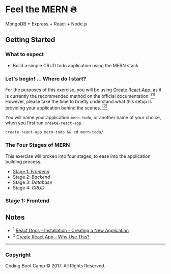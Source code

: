 # Feel the MERN 🔥

MongoDB + Express + React + Node.js

## Getting Started

### What to expect

* Build a simple CRUD todo application using the MERN stack

### Let's begin! ... Where do I start?

For the purposes of this exercise, you will be using [Create React App](https://github.com/facebookincubator/create-react-app), as it is currently the recommended method on the official documentation. [<sup>[1]</sup>](#user-content-1) However, please take the time to briefly understand what this setup is providing your application behind the scenes. [<sup>[2]</sup>](#user-content-2)

You will name your application `mern-todo`, or another name of your choice, when you first run `create-react-app`.

```shell
create-react-app mern-todo && cd mern-todo/
```

### The Four Stages of MERN

This exercise will broken into four stages, to ease into the application building process.

* [Stage 1: *Frontend*](#stage-1:-frontend)
* Stage 2: *Backend*
* Stage 3: *Database*
* Stage 4: *CRUD*

### Stage 1: Frontend

## Notes

* <a name="1"><sup>1</sup></a> [React Docs - Installation - Creating a New Application](https://facebook.github.io/react/docs/installation.html)
* <a name="2"><sup>2</sup></a> [Create React App - Why Use This?](https://github.com/facebookincubator/create-react-app#why-use-this)

- - -

### Copyright

Coding Boot Camp © 2017. All Rights Reserved.
